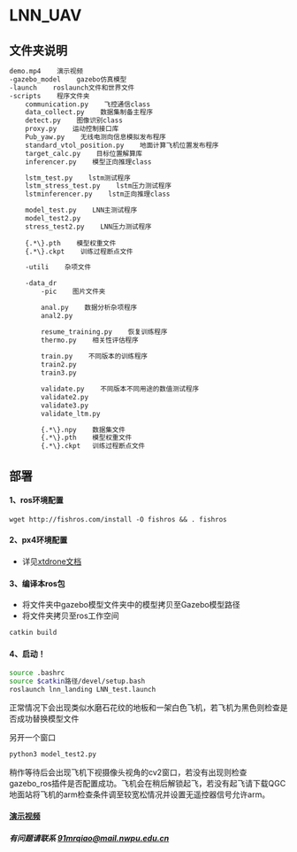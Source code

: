 # LNN_UAV

## 文件夹说明

```bash
demo.mp4    演示视频
-gazebo_model    gazebo仿真模型
-launch    roslaunch文件和世界文件
-scripts    程序文件夹
    communication.py    飞控通信class
    data_collect.py    数据集制备主程序
    detect.py    图像识别class
    proxy.py    运动控制接口库
    Pub_yaw.py    无线电测向信息模拟发布程序
    standard_vtol_position.py    地面计算飞机位置发布程序
    target_calc.py    目标位置解算库
    inferencer.py    模型正向推理class

    lstm_test.py    lstm测试程序
    lstm_stress_test.py    lstm压力测试程序
    lstminferencer.py    lstm正向推理class

    model_test.py    LNN主测试程序
    model_test2.py
    stress_test2.py    LNN压力测试程序
    
    {.*\}.pth    模型权重文件
    {.*\}.ckpt    训练过程断点文件

    -utili    杂项文件

    -data_dr   
        -pic    图片文件夹

        anal.py    数据分析杂项程序
        anal2.py

        resume_training.py    恢复训练程序
        thermo.py    相关性评估程序
        
        train.py    不同版本的训练程序
        train2.py
        train3.py

        validate.py    不同版本不同用途的数值测试程序
        validate2.py
        validate3.py
        validate_ltm.py

        {.*\}.npy    数据集文件
        {.*\}.pth    模型权重文件
        {.*\}.ckpt   训练过程断点文件
```

## 部署

#### 1、ros环境配置
```
wget http://fishros.com/install -O fishros && . fishros
```

#### 2、px4环境配置

- 详见[xtdrone文档](https://www.yuque.com/xtdrone/manual_cn)

#### 3、编译本ros包
- 将文件夹中gazebo模型文件夹中的模型拷贝至Gazebo模型路径
- 将文件夹拷贝至ros工作空间
```bash
catkin build
```

#### 4、启动！
```bash 
source .bashrc
source $catkin路径/devel/setup.bash
roslaunch lnn_landing LNN_test.launch
```
正常情况下会出现类似水磨石花纹的地板和一架白色飞机，若飞机为黑色则检查是否成功替换模型文件

另开一个窗口
```bash
python3 model_test2.py
```
稍作等待后会出现飞机下视摄像头视角的cv2窗口，若没有出现则检查gazebo_ros插件是否配置成功。飞机会在稍后解锁起飞，若没有起飞请下载QGC地面站将飞机的arm检查条件调至较宽松情况并设置无遥控器信号允许arm。

#### [演示视频](http://1.94.52.128:3333/demo_with_words.mp4)


##### 有问题请联系 91mrqiao@mail.nwpu.edu.cn